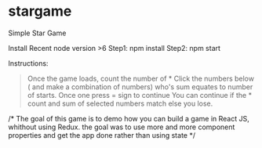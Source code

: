 # stargame
Simple Star Game


Install Recent node version >6
Step1: npm install
Step2: npm start

Instructions:
> Once the game loads, count the number of *
> Click the numbers below ( and make a combination of numbers) who's 
  sum equates to number of starts.
> Once one press = sign to continue
> You can continue if the * count and sum of selected numbers match else you lose.


/* The goal of this game is to demo how you can build a game in React JS, whithout using Redux. the goal was to use more and more component properties and get the app done rather than using state
*/
